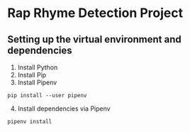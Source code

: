# Rap Rhyme Detection Project

## Setting up the virtual environment and dependencies

1. Install Python
2. Install Pip
3. Install Pipenv
```
pip install --user pipenv
```
4. Install dependencies via Pipenv
```
pipenv install
```
